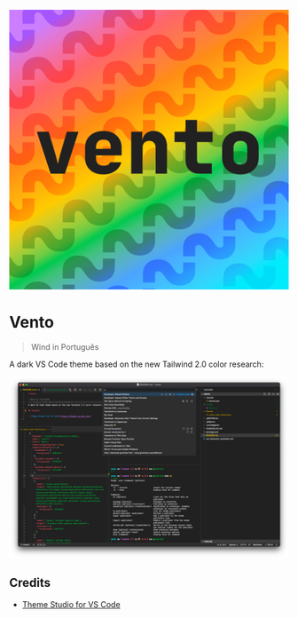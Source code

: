 ![Logo for Vento](images/logo.png)

# Vento

> Wind in Português

A dark VS Code theme based on the new Tailwind 2.0 color research:

![Screenshot of Visual Studio Code with the Vento theme applied](images/ss.png)

## Credits

- [Theme Studio for VS Code](https://themes.vscode.one/)
